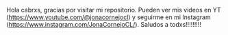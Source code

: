 Hola cabrxs, gracias por visitar mi repositorio.
Pueden ver mis videos en YT (https://www.youtube.com/@jonacornejocl) y seguirme en mi Instagram (https://www.instagram.com/JonaCornejoCL/).
Saludos a todxs!!!!!!!!!

